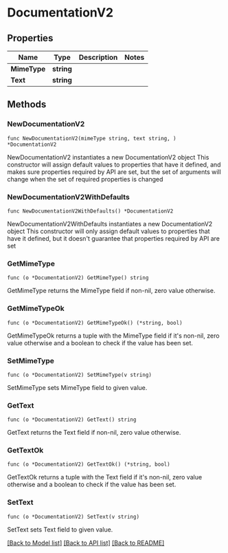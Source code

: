 # DocumentationV2

## Properties

Name | Type | Description | Notes
------------ | ------------- | ------------- | -------------
**MimeType** | **string** |  | 
**Text** | **string** |  | 

## Methods

### NewDocumentationV2

`func NewDocumentationV2(mimeType string, text string, ) *DocumentationV2`

NewDocumentationV2 instantiates a new DocumentationV2 object
This constructor will assign default values to properties that have it defined,
and makes sure properties required by API are set, but the set of arguments
will change when the set of required properties is changed

### NewDocumentationV2WithDefaults

`func NewDocumentationV2WithDefaults() *DocumentationV2`

NewDocumentationV2WithDefaults instantiates a new DocumentationV2 object
This constructor will only assign default values to properties that have it defined,
but it doesn't guarantee that properties required by API are set

### GetMimeType

`func (o *DocumentationV2) GetMimeType() string`

GetMimeType returns the MimeType field if non-nil, zero value otherwise.

### GetMimeTypeOk

`func (o *DocumentationV2) GetMimeTypeOk() (*string, bool)`

GetMimeTypeOk returns a tuple with the MimeType field if it's non-nil, zero value otherwise
and a boolean to check if the value has been set.

### SetMimeType

`func (o *DocumentationV2) SetMimeType(v string)`

SetMimeType sets MimeType field to given value.


### GetText

`func (o *DocumentationV2) GetText() string`

GetText returns the Text field if non-nil, zero value otherwise.

### GetTextOk

`func (o *DocumentationV2) GetTextOk() (*string, bool)`

GetTextOk returns a tuple with the Text field if it's non-nil, zero value otherwise
and a boolean to check if the value has been set.

### SetText

`func (o *DocumentationV2) SetText(v string)`

SetText sets Text field to given value.



[[Back to Model list]](../README.md#documentation-for-models) [[Back to API list]](../README.md#documentation-for-api-endpoints) [[Back to README]](../README.md)


